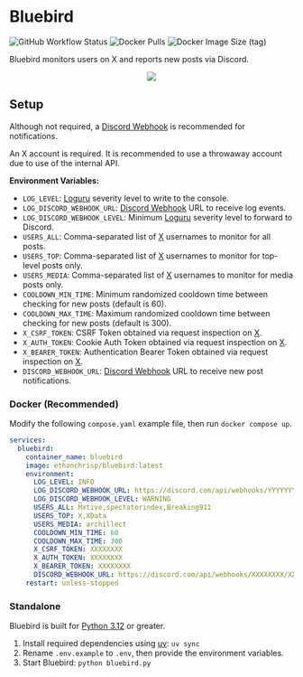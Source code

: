 # Bluebird

![GitHub Workflow Status](https://img.shields.io/github/actions/workflow/status/EthanC/Bluebird/ci.yaml?branch=main) ![Docker Pulls](https://img.shields.io/docker/pulls/ethanchrisp/bluebird?label=Docker%20Pulls) ![Docker Image Size (tag)](https://img.shields.io/docker/image-size/ethanchrisp/bluebird/latest?label=Docker%20Image%20Size)

Bluebird monitors users on X and reports new posts via Discord.

<p align="center">
    <img src="https://i.imgur.com/7r4eMLt.png" draggable="false">
</p>

## Setup

Although not required, a [Discord Webhook](https://support.discord.com/hc/en-us/articles/228383668-Intro-to-Webhooks) is recommended for notifications.

An X account is required. It is recommended to use a throwaway account due to use of the internal API.

**Environment Variables:**

-   `LOG_LEVEL`: [Loguru](https://loguru.readthedocs.io/en/stable/api/logger.html) severity level to write to the console.
-   `LOG_DISCORD_WEBHOOK_URL`: [Discord Webhook](https://support.discord.com/hc/en-us/articles/228383668-Intro-to-Webhooks) URL to receive log events.
-   `LOG_DISCORD_WEBHOOK_LEVEL`: Minimum [Loguru](https://loguru.readthedocs.io/en/stable/api/logger.html) severity level to forward to Discord.
-   `USERS_ALL`: Comma-separated list of [X](https://x.com/) usernames to monitor for all posts.
-   `USERS_TOP`: Comma-separated list of [X](https://x.com/) usernames to monitor for top-level posts only.
-   `USERS_MEDIA`: Comma-separated list of [X](https://x.com/) usernames to monitor for media posts only.
-   `COOLDOWN_MIN_TIME`: Minimum randomized cooldown time between checking for new posts (default is 60).
-   `COOLDOWN_MAX_TIME`: Maximum randomized cooldown time between checking for new posts (default is 300).
-   `X_CSRF_TOKEN`: CSRF Token obtained via request inspection on [X](https://x.com/).
-   `X_AUTH_TOKEN`: Cookie Auth Token obtained via request inspection on [X](https://x.com/).
-   `X_BEARER_TOKEN`: Authentication Bearer Token obtained via request inspection on [X](https://x.com/).
-   `DISCORD_WEBHOOK_URL`: [Discord Webhook](https://support.discord.com/hc/en-us/articles/228383668-Intro-to-Webhooks) URL to receive new post notifications.

### Docker (Recommended)

Modify the following `compose.yaml` example file, then run `docker compose up`.

```yml
services:
  bluebird:
    container_name: bluebird
    image: ethanchrisp/bluebird:latest
    environment:
      LOG_LEVEL: INFO
      LOG_DISCORD_WEBHOOK_URL: https://discord.com/api/webhooks/YYYYYYYY/YYYYYYYY
      LOG_DISCORD_WEBHOOK_LEVEL: WARNING
      USERS_ALL: Mxtive,spectatorindex,Breaking911
      USERS_TOP: X,XData
      USERS_MEDIA: archillect
      COOLDOWN_MIN_TIME: 60
      COOLDOWN_MAX_TIME: 300
      X_CSRF_TOKEN: XXXXXXXX
      X_AUTH_TOKEN: XXXXXXXX
      X_BEARER_TOKEN: XXXXXXXX
      DISCORD_WEBHOOK_URL: https://discord.com/api/webhooks/XXXXXXXX/XXXXXXXX
    restart: unless-stopped
```

### Standalone

Bluebird is built for [Python 3.12](https://www.python.org/) or greater.

1. Install required dependencies using [uv](https://github.com/astral-sh/uv): `uv sync`
2. Rename `.env.example` to `.env`, then provide the environment variables.
3. Start Bluebird: `python bluebird.py`
